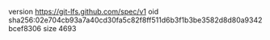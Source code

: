 version https://git-lfs.github.com/spec/v1
oid sha256:02e704cb93a7a40cd30fa5c82f8ff511d6b3f1b3be3582d8d80a9342bcef8306
size 4693
